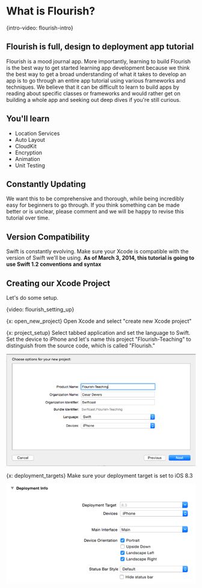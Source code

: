 # What is Flourish?

{intro-video: flourish-intro}

## Flourish is full, design to deployment app tutorial

Flourish is a mood journal app. More importantly, learning to build Flourish is
the best way to get started learning app development because we think the best
way to get a broad understanding of what it takes to develop an app is to go 
through an entire app tutorial using various frameworks and techniques. We believe
that it can be difficult to learn to build apps by reading about specific classes
or frameworks and would rather get on building a whole app and seeking out deep
dives if you're still curious. 

## You'll learn

* Location Services
* Auto Layout
* CloudKit
* Encryption
* Animation
* Unit Testing 

## Constantly Updating

We want this to be comprehensive and thorough, while being incredibly easy for
beginners to go through. If you think something can be made better or is unclear,
please comment and we will be happy to revise this tutorial over time. 

## Version Compatibility

Swift is constantly evolving. Make sure your Xcode is compatible with the version
of Swift we'll be using. 
<strong>As of March 3, 2014, this tutorial is going to use Swift 1.2 conventions and syntax </strong>


## Creating our Xcode Project

Let's do some setup. 

{video: flourish_setting_up}

{x: open_new_project}
Open Xcode and select "create new Xcode project" 

{x: project_setup}
Select tabbed application and set the language to Swift. Set the device to iPhone 
and let's name this project "Flourish-Teaching" to distinguish from the source 
code, which is called "Flourish."

![flourish_project_name](/tuts_images/flourish_project_name.png)

{x: deployment_targets}
Make sure your deployment target is set to iOS 8.3 

![flourish_deployment_target](/tuts_images/deployment_target.png)





